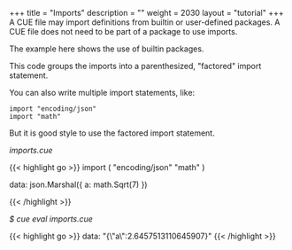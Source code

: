 +++
title = "Imports"
description = ""
weight = 2030
layout = "tutorial"
+++
A CUE file may import definitions from builtin or user-defined packages.
A CUE file does not need to be part of a package to use imports.

The example here shows the use of builtin packages.

This code groups the imports into a parenthesized, "factored" import statement.

You can also write multiple import statements, like:

```
import "encoding/json"
import "math"
```

But it is good style to use the factored import statement.


<a id="td-block-padding" class="td-offset-anchor"></a>
<section class="row td-box td-box--white td-box--gradient td-box--height-auto">
<div class="col-lg-6 mr-0">
<i>imports.cue</i>
<p>
{{< highlight go >}}
import (
	"encoding/json"
	"math"
)

data: json.Marshal({ a: math.Sqrt(7) })

{{< /highlight >}}
<br>
</div>

<div class="col-lg-6 ml-0"><i>$ cue eval imports.cue</i>
<p>
{{< highlight go >}}
data: "{\"a\":2.6457513110645907}"
{{< /highlight >}}
</div>
</section>